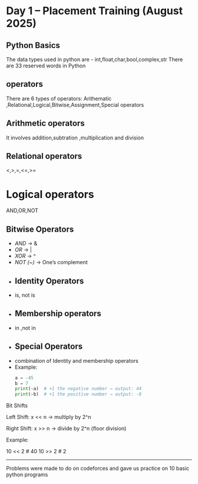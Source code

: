 # Day 1 – Placement Training (August 2025)
## Python Basics
The data types used in python are - int,float,char,bool,complex,str
There are 33 reserved words in Python
## operators
There are 6 types of operators:
Arithematic ,Relational,Logical,Bitwise,Assignment,Special operators 
## Arithmetic operators
It involves addition,subtration ,multiplication and division
## Relational operators
<,>,=,<=,>=
# Logical operators
AND,OR,NOT
## Bitwise Operators
- *AND* → &
- *OR* → |
- *XOR* → ^
- *NOT (~)* → One’s complement
- ## Identity Operators
- is, not is
- ## Membership operators
- in ,not in
- ## Special Operators
- combination of Identity and membership operators
- 
  Example:  
  ```python
  a = -45
  b = 7
  print(~a)  # +1 the negative number → output: 44
  print(~b)  # +1 the positive number → output: -8

Bit Shifts

Left Shift: x << n → multiply by 2^n

Right Shift: x >> n → divide by 2^n (floor division)

Example:

10 << 2  # 40
10 >> 2  # 2

---



Problems were made to do on codeforces and gave us practice on 10 basic python programs



